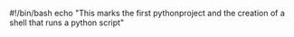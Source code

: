 #!/bin/bash
echo "This marks the first pythonproject and the creation of a shell that runs a python script"

